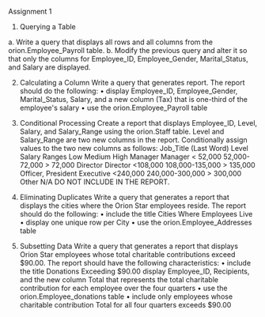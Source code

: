 Assignment 1

1.   Querying a Table

a.   Write a query that displays all rows and all columns from the orion.Employee_Payroll table.
b.   Modify the previous query and alter it so that only the columns for Employee_ID, Employee_Gender, Marital_Status, and Salary are displayed.




2.   Calculating a Column
Write a query that generates report. The report should do the following:
•	display Employee_ID, Employee_Gender, Marital_Status, Salary, and a new column (Tax) that is one-third of the employee's salary
•	use the orion.Employee_Payroll table



3.   Conditional Processing
Create a report that displays Employee_ID, Level, Salary, and Salary_Range using the orion.Staff table. Level and Salary_Range are two new columns in the report. Conditionally assign values to the two new columns as follows:
Job_Title
(Last Word)	Level	Salary Ranges
		Low	Medium	High
Manager	Manager	< 52,000	52,000-72,000	> 72,000
Director	Director	<108,000	108,000-135,000	> 135,000
Officer, President	Executive	<240,000	240,000-300,000	> 300,000
Other	N/A	DO NOT INCLUDE IN THE REPORT.



4.   Eliminating Duplicates
Write a query that generates a report that displays the cities where the Orion Star employees reside. The report should do the following:
•	include the title Cities Where Employees Live
•	display one unique row per City
•	use the orion.Employee_Addresses table




5.   Subsetting Data
Write a query that generates a report that displays Orion Star employees whose total charitable contributions exceed $90.00. The report should have the following characteristics:
•	include the title Donations Exceeding $90.00 display Employee_ID, Recipients, and the new column Total that represents the total charitable contribution for each employee over the four quarters
•	use the orion.Employee_donations table
•	include only employees whose charitable contribution Total for all four quarters exceeds $90.00

